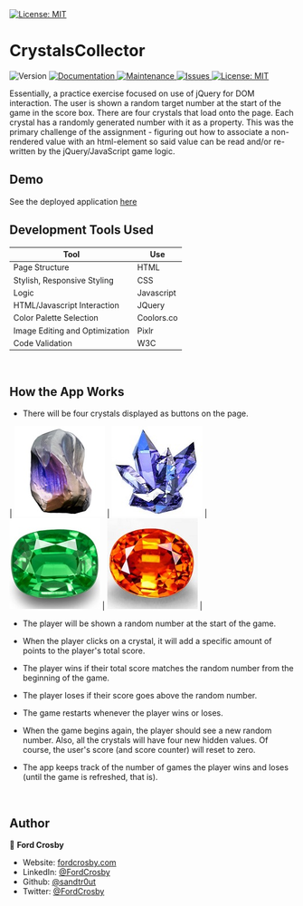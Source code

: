 <a href=#>
    <img alt="License: MIT" src="https://img.shields.io/static/v1?label=stack&message=front-end&color=informational&style=for-the-badge" target="_blank" />
  </a>
  
  <br>

# CrystalsCollector

<p>
  <img alt="Version" src="https://img.shields.io/badge/version-1.0.0-blue.svg?cacheSeconds=2592000" />
  <a href="https://github.com/sandtr0ut/crystals-collector#readme">
    <img alt="Documentation" src="https://img.shields.io/badge/documentation-yes-brightgreen.svg" target="_blank" />
  </a>
  <a href="https://github.com/sandtr0ut/crystals-collector/graphs/commit-activity">
    <img alt="Maintenance" src="https://img.shields.io/badge/Maintained%3F-yes-green.svg" target="_blank" />
  </a>
  <a href="https://github.com/sandtr0ut/crystals-collector/issues">
    <img alt="Issues" src="https://img.shields.io/github/issues/sandtr0ut/crystals-collector" target="_blank" />
  </a>
  <a href="https://github.com/sandtr0ut/crystals-collector/blob/master/LICENSE">
    <img alt="License: MIT" src="https://img.shields.io/badge/License-MIT-yellow.svg" target="_blank" />
  </a>
  
</p>

Essentially, a practice exercise focused on use of jQuery for DOM interaction. The user is shown a random target number at the start of the game in the score box. There are four crystals that load onto the page. Each crystal has a randomly generated number with it as a property. This was the primary challenge of the assignment - figuring out how to associate a non-rendered value with an html-element so said value can be read and/or re-written by the jQuery/JavaScript game logic.
<br>

## Demo

See the deployed application [here](https://sandtr0ut.github.io/crystals-collector/)
<br>

## Development Tools Used

| Tool                           | Use        |
| ------------------------------ | ---------- |
| Page Structure                 | HTML       |
| Stylish, Responsive Styling    | CSS        |
| Logic                          | Javascript |
| HTML/Javascript Interaction    | JQuery     |
| Color Palette Selection        | Coolors.co |
| Image Editing and Optimization | Pixlr      |
| Code Validation                | W3C        |

<br>

## How the App Works

- There will be four crystals displayed as buttons on the page.

| ![ArgonCrystal](assets/images/ArgonCrystal.jpg) | ![blueCrystal](assets/images/blueCrystal.jpg) | ![greenCrystal](assets/images/greenCrystal.jpg) | ![orangeCrystal](assets/images/orangeCrystal.jpg) |

- The player will be shown a random number at the start of the game.

- When the player clicks on a crystal, it will add a specific amount of points to the player's total score.

- The player wins if their total score matches the random number from the beginning of the game.

- The player loses if their score goes above the random number.

- The game restarts whenever the player wins or loses.

- When the game begins again, the player should see a new random number. Also, all the crystals will have four new hidden values. Of course, the user's score (and score counter) will reset to zero.

- The app keeps track of the number of games the player wins and loses (until the game is refreshed, that is).

 <br>
 
 
## Author

👤 **Ford Crosby**

- Website: [fordcrosby.com](fordcrosby.com)
- LinkedIn: [@FordCrosby](https://www.linkedin.com/in/fordcrosby/)
- Github: [@sandtr0ut](https://github.com/sandtr0ut)
- Twitter: [@FordCrosby](https://twitter.com/FordCrosby)
